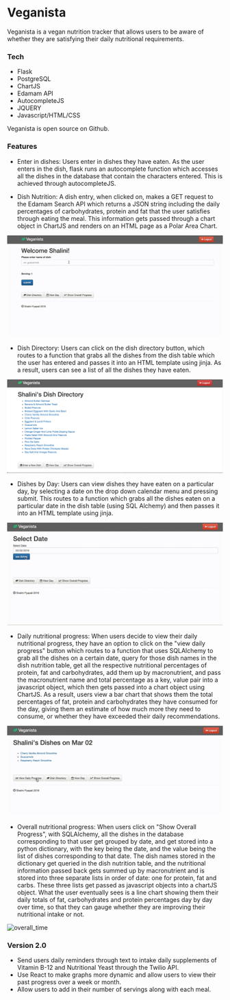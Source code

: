 # Veganista

Veganista is a vegan nutrition tracker that allows users to be aware of whether they are satisfying their daily nutritional requirements. 

### Tech

* Flask 
* PostgreSQL 
* ChartJS 
* Edamam API 
* AutocompleteJS  
* JQUERY 
* Javascript/HTML/CSS

Veganista is open source on Github.

### Features

* Enter in dishes: Users enter in dishes they have eaten. As the user enters in the dish, flask runs an autocomplete function which accesses all the dishes in the database that contain the characters entered. This is achieved through autocompleteJS. 

* Dish Nutrition: A dish entry, when clicked on, makes a GET request to the Edamam Search API which returns a JSON string including the daily percentages of carbohydrates, protein and fat that the user satisfies through eating the meal. This information gets passed through a chart object in ChartJS and renders on an HTML page as a Polar Area Chart. 

<img src="/Gifs/search.gif" alt="search">

* Dish Directory: Users can click on the dish directory button, which routes to a function that grabs all the dishes from the dish table which the user has entered and passes it into an HTML template using jinja. As a result, users can see a list of all the dishes they have eaten. 

<img src="/Gifs/dish_directory.png" alt="dish_directory">

* Dishes by Day: Users can view dishes they have eaten on a particular day, by selecting a date on the drop down calendar menu and pressing submit. This routes to a function which grabs all the dishes eaten on a particular date in the dish table (using SQL Alchemy) and then passes it into an HTML template using jinja. 

<img src="/Gifs/viewing_dishes_on_day_rs.gif" alt="dishes_time">

* Daily nutritional progress: When users decide to view their daily nutritional progress, they have an option to click on the "view daily progress" button which routes to a function that uses SQLAlchemy to grab all the dishes on a certain date, query for those dish names in the dish nutrition table, get all the respective nutritional percentages of protein, fat and carbohydrates, add them up by macronutrient, and pass the macronutrient name and total percentage as a key, value pair into a javascript object, which then gets passed into a chart object using ChartJS. As a result, users view a bar chart that shows them the total percentages of fat, protein and carbohydrates they have consumed for the day, giving them an estimate of how much more they need to consume, or whether they have exceeded their daily recommendations. 

<img src="/Gifs/bar_chart_rs.gif" alt="daily_time">

* Overall nutritional progress: When users click on "Show Overall Progress", with SQLAlchemy, all the dishes in the database corresponding to that user get grouped by date, and get stored into a python dictionary, with the key being the date, and the value being the list of dishes corresponding to that date. The dish names stored in the dictionary get queried in the dish nutrition table, and the nutritional information passed back gets summed up by macronutrient and is stored into three separate lists in order of date: one for protein, fat and carbs. These three lists get passed as javascript objects into a chartJS object. What the user eventually sees is a line chart showing them their daily totals of fat, carbohydrates and protein percentages day by day over time, so that they can gauge whether they are improving their nutritional intake or not. 

<img src="/Gifs/overall_progress_rs.gif" alt="overall_time">


### Version 2.0
* Send users daily reminders through text to intake daily supplements of Vitamin B-12 and Nutritional Yeast through the Twilio API. 
* Use React to make graphs more dynamic and allow users to view their past progress over a week or month. 
* Allow users to add in their number of servings along with each meal.
